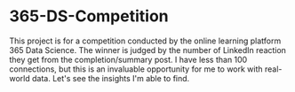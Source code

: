 # 365-DS-Competition
This project is for a competition conducted by the online learning platform 365 Data Science.
The winner is judged by the number of LinkedIn reaction they get from the completion/summary post.
I have less than 100 connections, but this is an invaluable opportunity for me to work with real-world data.
Let's see the insights I'm able to find.
